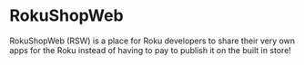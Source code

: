 # RokuShopWeb
RokuShopWeb (RSW) is a place for Roku developers to share their very own apps for the Roku instead of having to pay to publish it on the built in store!
